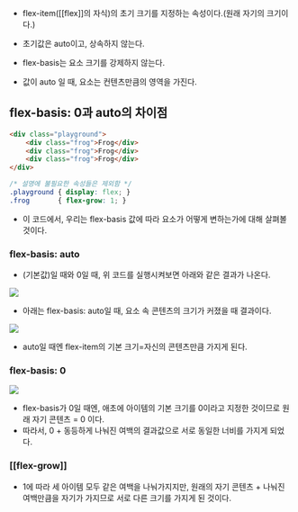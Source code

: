 - flex-item([[flex]]의 자식)의 초기 크기를 지정하는 속성이다.(원래 자기의 크기이다.)
- 초기값은 auto이고, 상속하지 않는다.

- flex-basis는 요소 크기를 강제하지 않는다.
- 값이 auto 일 때, 요소는 컨텐츠만큼의 영역을 가진다.

## flex-basis: 0과 auto의 차이점

```html
<div class="playground">
	<div class="frog">Frog</div>
	<div class="frog">Frog</div>
	<div class="frog">Frog</div>
</div>
```

```css
/* 설명에 불필요한 속성들은 제외함 */
.playground { display: flex; }
.frog 		{ flex-grow: 1; }
```

- 이 코드에서, 우리는 flex-basis 값에 따라 요소가 어떻게 변하는가에 대해 살펴볼 것이다.

### flex-basis: auto

- (기본값)일 때와 0일 때, 위 코드를 실행시켜보면 아래와 같은 결과가 나온다.  

![](https://velog.velcdn.com/images/930_10/post/c3a3c4eb-b1df-485a-9bc8-d334074b9ba5/image.png)

- 아래는 flex-basis: auto일 때, 요소 속 콘텐츠의 크기가 커졌을 때 결과이다.

![](https://velog.velcdn.com/images/930_10/post/f1a5e90d-9a71-4646-974a-35cd5539580b/image.png)

- auto일 때엔 flex-item의 기본 크기=자신의 콘텐츠만큼 가지게 된다.
### flex-basis: 0

![](https://velog.velcdn.com/images/930_10/post/ed846cdf-6cff-4405-b73b-be392f77ea7a/image.png)

- flex-basis가 0일 때엔, 애초에 아이템의 기본 크기를 0이라고 지정한 것이므로 원래 자기 콘텐츠 = 0 이다.  
- 따라서, 0 + 동등하게 나눠진 여백의 결과값으로 서로 동일한 너비를 가지게 되었다.

### [[flex-grow]] 

- 1에 따라 세 아이템 모두 같은 여백을 나눠가지지만, 원래의 자기 콘텐츠 + 나눠진 여백만큼을 자기가 가지므로 서로 다른 크기를 가지게 된 것이다.